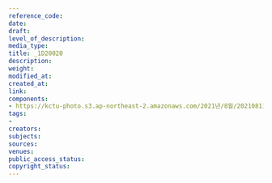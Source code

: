 ```yaml
---
reference_code: 
date: 
draft: 
level_of_description: 
media_type: 
title: _1D20020
description: 
weight: 
modified_at: 
created_at: 
link: 
components:
- https://kctu-photo.s3.ap-northeast-2.amazonaws.com/2021년/8월/20210811_양경수+위원장+영장실질심사에+대한+민주노총+입장발표+기자회견/_1D20020.jpg
tags:
- 
creators: 
subjects: 
sources: 
venues: 
public_access_status: 
copyright_status: 
---
```

